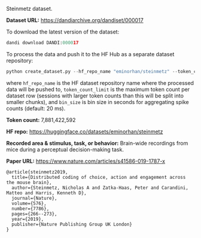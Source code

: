 Steinmetz dataset. 

**Dataset URL:** https://dandiarchive.org/dandiset/000017

To download the latest version of the dataset:
```python
dandi download DANDI:000017
```

To process the data and push it to the HF Hub as a separate dataset repository:
```python
python create_dataset.py --hf_repo_name "eminorhan/steinmetz" --token_count_limit 10_000_000 --bin_size 0.02
```
where `hf_repo_name` is the HF dataset repository name where the processed data will be pushed to, `token_count_limit` is the maximum token count per dataset row (sessions with larger token counts than this will be split into smaller chunks), and `bin_size` is bin size in seconds for aggregating spike counts (default: 20 ms).

**Token count:** 7,881,422,592

**HF repo:** https://huggingface.co/datasets/eminorhan/steinmetz

**Recorded area & stimulus, task, or behavior:** Brain-wide recordings from mice during a perceptual decision-making task.

**Paper URL:** https://www.nature.com/articles/s41586-019-1787-x

```
@article{steinmetz2019,
  title={Distributed coding of choice, action and engagement across the mouse brain},
  author={Steinmetz, Nicholas A and Zatka-Haas, Peter and Carandini, Matteo and Harris, Kenneth D},
  journal={Nature},
  volume={576},
  number={7786},
  pages={266--273},
  year={2019},
  publisher={Nature Publishing Group UK London}
}
```